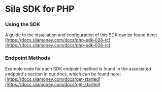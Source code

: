 # Sila SDK for PHP

### Using the SDK
A guide to the installation and configuration of this SDK can be found here: [https://docs.silamoney.com/docs/php-sdk-028-rc](https://docs.silamoney.com/docs/php-sdk-028-rc)

### Endpoint Methods

Example code for each SDK endpoint method is found in the associated endpoint's section in our docs, which can be found here: [https://docs.silamoney.com/docs/get-started](https://docs.silamoney.com/docs/get-started)

